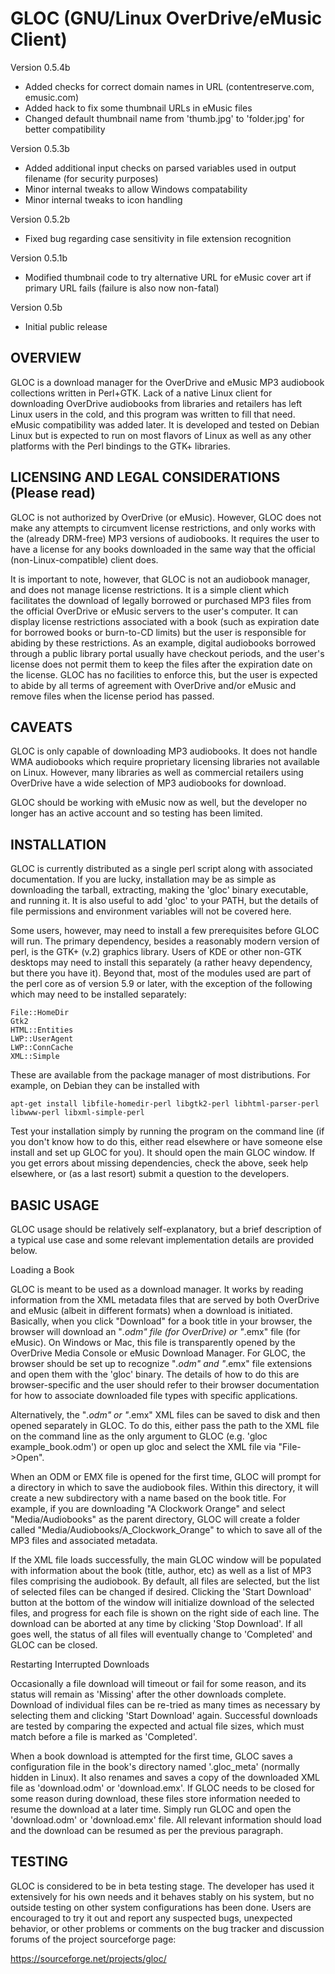 GLOC (GNU/Linux OverDrive/eMusic Client)
========================================

Version 0.5.4b

* Added checks for correct domain names in URL (contentreserve.com, emusic.com)
* Added hack to fix some thumbnail URLs in eMusic files
* Changed default thumbnail name from 'thumb.jpg' to 'folder.jpg' for better
  compatibility

Version 0.5.3b

* Added additional input checks on parsed variables used in output filename
  (for security purposes)
* Minor internal tweaks to allow Windows compatability
* Minor internal tweaks to icon handling

Version 0.5.2b

* Fixed bug regarding case sensitivity in file extension recognition

Version 0.5.1b

* Modified thumbnail code to try alternative URL for eMusic cover art if
  primary URL fails (failure is also now non-fatal)

Version 0.5b

* Initial public release


OVERVIEW
--------

GLOC is a download manager for the
OverDrive and eMusic MP3 audiobook collections written in Perl+GTK. Lack of a
native Linux client for downloading OverDrive audiobooks from libraries and
retailers has left Linux users in the cold, and this program was written to
fill that need.  eMusic compatibility was added later. It is developed and
tested on Debian Linux but is expected to run on most flavors of Linux as well
as any other platforms with the Perl bindings to the GTK+ libraries.


LICENSING AND LEGAL CONSIDERATIONS (Please read)
------------------------------------------------

GLOC is not authorized by OverDrive (or eMusic). However, GLOC does not make
any attempts to circumvent license restrictions, and only works with the
(already DRM-free) MP3 versions of audiobooks. It requires the user to have a
license for any books downloaded in the same way that the official
(non-Linux-compatible) client does.

It is important to note, however, that GLOC is not an audiobook manager, and
does not manage license restrictions. It is a simple client which facilitates
the download of legally borrowed or purchased MP3 files from the official
OverDrive or eMusic servers to the user's computer. It can display license
restrictions associated with a book (such as expiration date for borrowed
books or burn-to-CD limits) but the user is responsible for abiding by these
restrictions. As an example, digital audiobooks borrowed through a public
library portal usually have checkout periods, and the user's license does not
permit them to keep the files after the expiration date on the license. GLOC
has no facilities to enforce this, but the user is expected to abide by all
terms of agreement with OverDrive and/or eMusic and remove files when the
license period has passed.


CAVEATS
-------

GLOC is only capable of downloading MP3 audiobooks. It does not handle WMA
audiobooks which require proprietary licensing libraries not available on
Linux. However, many libraries as well as commercial retailers using OverDrive
have a wide selection of MP3 audiobooks for download. 

GLOC should be working with eMusic now as well, but the developer no longer
has an active account and so testing has been limited.


INSTALLATION
------------

GLOC is currently distributed as a single perl script along with associated
documentation. If you are lucky, installation may be as simple as downloading
the tarball, extracting, making the 'gloc' binary executable, and running it.
It is also useful to add 'gloc' to your PATH, but the details of file
permissions and environment variables will not be covered here.

Some users, however, may need to install a few prerequisites before GLOC will
run. The primary dependency, besides a reasonably modern version of perl, is
the GTK+ (v.2) graphics library. Users of KDE or other non-GTK desktops may
need to install this separately (a rather heavy dependency, but there you have
it).  Beyond that, most of the modules used are part of the perl core as of
version 5.9 or later, with the exception of the following which may need to be
installed separately:

    File::HomeDir
    Gtk2
    HTML::Entities
    LWP::UserAgent
    LWP::ConnCache
    XML::Simple

These are available from the package manager of most distributions. For
example, on Debian they can be installed with

    apt-get install libfile-homedir-perl libgtk2-perl libhtml-parser-perl libwww-perl libxml-simple-perl

Test your installation simply by running the program on the command line (if
you don't know how to do this, either read elsewhere or have someone else
install and set up GLOC for you). It should open the main GLOC window. If you
get errors about missing dependencies, check the above, seek help elsewhere,
or (as a last resort) submit a question to the developers.


BASIC USAGE
-----------

GLOC usage should be relatively self-explanatory, but a brief description of a
typical use case and some relevant implementation details are provided below.

Loading a Book

GLOC is meant to be used as a download manager. It works by reading
information from the XML metadata files that are served by both OverDrive and
eMusic (albeit in different formats) when a download is initiated. Basically,
when you click "Download" for a book title in your browser, the browser
will download an "*.odm" file (for OverDrive) or "*.emx" file (for eMusic). On
Windows or Mac, this file is transparently opened by the OverDrive Media
Console or eMusic Download Manager. For GLOC, the browser should be set up to
recognize "*.odm" and "*.emx" file extensions and open them with the 'gloc'
binary. The details of how to do this are browser-specific and the user should
refer to their browser documentation for how to associate downloaded file
types with specific applications.

Alternatively, the "*.odm" or "*.emx" XML files can be saved to disk and then
opened separately in GLOC. To do this, either pass the path to the XML file on
the command line as the only argument to GLOC (e.g. 'gloc example_book.odm')
or open up gloc and select the XML file via "File->Open".

When an ODM or EMX file is opened for the first time, GLOC will prompt for a
directory in which to save the audiobook files. Within this directory, it will
create a new subdirectory with a name based on the book title. For example, if you are
downloading "A Clockwork Orange" and select "Media/Audiobooks" as the parent
directory, GLOC will create a folder called
"Media/Audiobooks/A_Clockwork_Orange" to which to save all of the MP3 files
and associated metadata.

If the XML file loads successfully, the main GLOC window will be populated
with information about the book (title, author, etc) as well as a list of MP3
files comprising the audiobook. By default, all files are selected, but the
list of selected files can be changed if desired. Clicking the 'Start
Download' button at the bottom of the window will initialize download of the
selected files, and progress for each file is shown on the right side of each
line. The download can be aborted at any time by clicking 'Stop Download'. If
all goes well, the status of all files will eventually change to 'Completed'
and GLOC can be closed.

Restarting Interrupted Downloads

Occasionally a file download will timeout or fail for some reason, and its
status will remain as 'Missing' after the other downloads complete. Download
of individual files can be re-tried as many times as necessary by selecting
them and clicking 'Start Download' again. Successful downloads are tested
by comparing the expected and actual file sizes, which must match before a
file is marked as 'Completed'.

When a book download is attempted for the first time, GLOC saves a
configuration file in the book's directory named '.gloc_meta' (normally hidden
in Linux). It also renames and saves a copy of the downloaded XML file as
'download.odm' or 'download.emx'. If GLOC needs to be closed for some reason
during download, these files store information needed to resume the download
at a later time. Simply run GLOC and open the 'download.odm' or 'download.emx'
file. All relevant information should load and the download can be resumed as
per the previous paragraph.


TESTING
-------

GLOC is considered to be in beta testing stage. The developer has used it
extensively for his own needs and it behaves stably on his system, but no
outside testing on other system configurations has been done. Users are
encouraged to try it out and report any suspected bugs, unexpected behavior,
or other problems or comments on the bug tracker and discussion forums of the
project sourceforge page:

https://sourceforge.net/projects/gloc/
